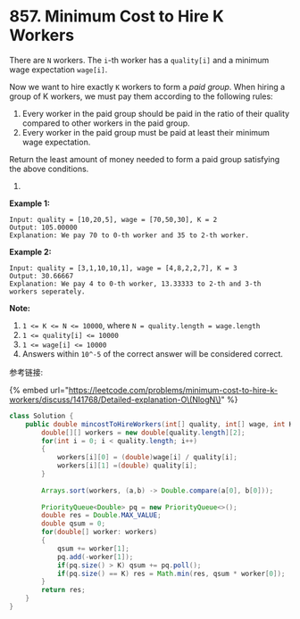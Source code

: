 # 857. Minimum Cost to Hire K Workers



There are `N` workers.  The `i`-th worker has a `quality[i]` and a minimum wage expectation `wage[i]`.

Now we want to hire exactly `K` workers to form a _paid group_.  When hiring a group of K workers, we must pay them according to the following rules:

1. Every worker in the paid group should be paid in the ratio of their quality compared to other workers in the paid group.
2. Every worker in the paid group must be paid at least their minimum wage expectation.

Return the least amount of money needed to form a paid group satisfying the above conditions.

1. 
**Example 1:**

```text
Input: quality = [10,20,5], wage = [70,50,30], K = 2
Output: 105.00000
Explanation: We pay 70 to 0-th worker and 35 to 2-th worker.
```

**Example 2:**

```text
Input: quality = [3,1,10,10,1], wage = [4,8,2,2,7], K = 3
Output: 30.66667
Explanation: We pay 4 to 0-th worker, 13.33333 to 2-th and 3-th workers seperately. 
```

**Note:**

1. `1 <= K <= N <= 10000`, where `N = quality.length = wage.length`
2. `1 <= quality[i] <= 10000`
3. `1 <= wage[i] <= 10000`
4. Answers within `10^-5` of the correct answer will be considered correct.

参考链接:

{% embed url="https://leetcode.com/problems/minimum-cost-to-hire-k-workers/discuss/141768/Detailed-explanation-O\(NlogN\)" %}

```java
class Solution {
    public double mincostToHireWorkers(int[] quality, int[] wage, int K) {
        double[][] workers = new double[quality.length][2];
        for(int i = 0; i < quality.length; i++)
        {
            workers[i][0] = (double)wage[i] / quality[i];
            workers[i][1] =(double) quality[i];
        }
        
        Arrays.sort(workers, (a,b) -> Double.compare(a[0], b[0]));
        
        PriorityQueue<Double> pq = new PriorityQueue<>();
        double res = Double.MAX_VALUE; 
        double qsum = 0;
        for(double[] worker: workers)
        {
            qsum += worker[1];
            pq.add(-worker[1]);
            if(pq.size() > K) qsum += pq.poll();
            if(pq.size() == K) res = Math.min(res, qsum * worker[0]);
        }
        return res;
    }
}
```

